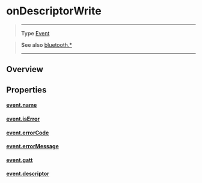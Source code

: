 # onDescriptorWrite

> --------------------- ------------------------------------------------------------------------------------------
> __Type__              [Event](https://docs.coronalabs.com/api/type/Event.html)


> __See also__          [bluetooth.*](/plugin/bluetooth/index.md)
> --------------------- ------------------------------------------------------------------------------------------

## Overview

## Properties

#### [event.name](/plugin/bluetooth/type/Gatt/event/onDescriptorWrite/name.md)

#### [event.isError](/plugin/bluetooth/type/Gatt/event/onDescriptorWrite/isError.md)

#### [event.errorCode](/plugin/bluetooth/type/Gatt/event/onDescriptorWrite/errorCode.md)

#### [event.errorMessage](/plugin/bluetooth/type/Gatt/event/onDescriptorWrite/errorMessage.md)

#### [event.gatt](/plugin/bluetooth/type/Gatt/event/onDescriptorWrite/gatt.md)

#### [event.descriptor](/plugin/bluetooth/type/Gatt/event/onDescriptorWrite/descriptor.md)